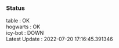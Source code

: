 ### Status


table : OK  
hogwarts : OK  
icy-bot : DOWN  
Latest Update : 2022-07-20 17:16:45.391346

